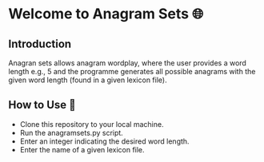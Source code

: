 # Welcome to Anagram Sets 🌐

## Introduction
Anagran sets allows anagram wordplay, where the user provides a word length e.g., 5 and the programme generates all possible anagrams with the given word length (found in a given lexicon file). 

## How to Use 🤔
+ Clone this repository to your local machine.
+ Run the anagramsets.py script.
+ Enter an integer indicating the desired word length.
+ Enter the name of a given lexicon file. 
